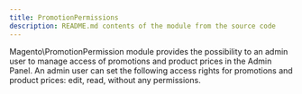 ```yaml
---
title: PromotionPermissions
description: README.md contents of the module from the source code
---
```


Magento\PromotionPermission module provides the possibility to an admin user to manage access of promotions and product
prices in the Admin Panel. An admin user can set the following access rights for promotions and product prices: edit,
read, without any permissions.